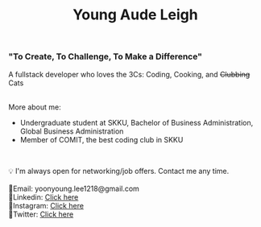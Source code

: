 <header class="header">
  <h1>Young Aude Leigh</h1>
</header>
<body>
  <h3>"To Create, To Challenge, To Make a Difference"</h3>
  <p>A fullstack developer who loves the 3Cs: Coding, Cooking, and <del>Clubbing</del> Cats</p>
  </br>
  <div>More about me:</div>
  <ul>
    <li>Undergraduate student at SKKU, Bachelor of Business Administration, Global Business Administration</li>
    <li>Member of COMIT, the best coding club in SKKU</li>
  </ul>
  </br>
  <p>💡 I'm always open for networking/job offers. Contact me any time.</br></br>🔗Email: yoonyoung.lee1218@gmail.com</br>🔗Linkedin: <a href="https://www.linkedin.com/in/young-aude-leigh-4b3225241/" target="_blank">Click here</a></br>🔗Instagram: <a href="https://www.instagram.com/o.o_young00/?hl=en" target="_blank">Click here</a></br>🔗Twitter: <a href="https://twitter.com/YoungLeigh11" target="_blank">Click here</a></p>
</body>
